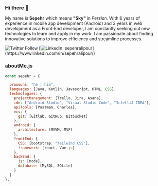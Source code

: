 ### Hi there 👋
My name is **Sepehr** which means **"Sky"** in <em>Persian</em>. With 6 years of experience in mobile app development (Android) and 3 years in web development as a Front-End developer, I am constantly seeking out new technologies to learn and apply in my work. I am passionate about finding innovative solutions to improve efficiency and streamline processes.


![Twitter Follow](https://img.shields.io/twitter/follow/sepehr_dev?style=social)
[![Linkedin: sepehralipour](https://img.shields.io/badge/-sepehralipour-blue?style=flat-square&logo=Linkedin&logoColor=white&link=https://[https://www.linkedin.com/in/sepehralipour/]([https://www.linkedin.com/in/sepehralipour/](https://www.linkedin.com/in/sepehralipour/)))](https://www.linkedin.com/in/sepehralipour/)

### aboutMe.js

```javascript
const sepehr = {

  pronouns: "he | him",
  languages: [Java, Kotlin, Javascript, HTML, CSS],
  technologies: {
    projectManagement: [Trello, Jira, Asana],
    ide: ["Android Studio", "Visual Studio Code", "IntelliJ IDEA"],
    apiTools: [Postman, Charles],
    vcs: {
      git: [Gitlab, GitHub, Bitbucket]
    },
    android: {
      architecture: [MVVM, MVP]
    },
    frontEnd: {
      CSS: [bootstrap, "Tailwind CSS"],
      framework: [react, Vue.js]
    },
    backEnd: {
      js: [node],
      database: [MySQL, SQLite]
    }
  }
};
```
